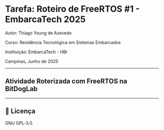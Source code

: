 
# Tarefa: Roteiro de FreeRTOS #1 - EmbarcaTech 2025

Autor: Thiago Young de Azevedo

Curso: Residência Tecnológica em Sistemas Embarcados

Instituição: EmbarcaTech - HBr

Campinas, Junho de 2025

---
## Atividade Roterizada com FreeRTOS na BitDogLab

---

## 📜 Licença
GNU GPL-3.0.
